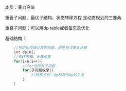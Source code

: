 
本质：暴力穷举

重叠子问题、最优子结构、状态转移方程 是动态规划的三要素

重叠子问题：可以用dp table或者备忘录优化

基础结构：

```java
	//初始化存储计算的结果，避免多次重复计算
	int dp[n];
	//循环穷举，计算结果
	for(i<n,i++){
		//for求所有子问题
		for(子问题枚举){
			//转移方程：dp和其他dp的关系
		}		
	}
```